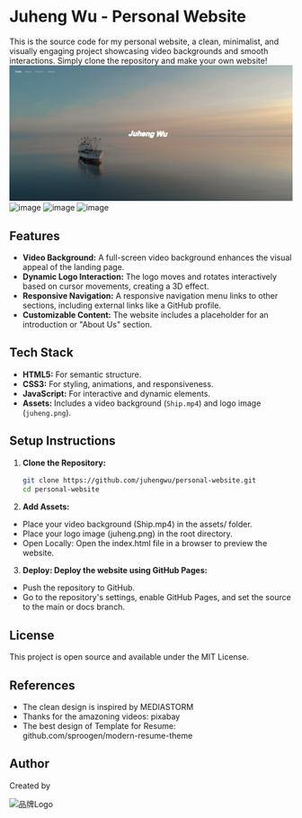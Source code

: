 # Juheng Wu - Personal Website

This is the source code for my personal website, a clean, minimalist, and visually engaging project showcasing video backgrounds and smooth interactions. Simply clone the repository and make your own website!
![Screenshot](screenshot.png)
![image](https://github.com/user-attachments/assets/3888cae9-22d5-4445-ba60-2dc127c8014c)
![image](https://github.com/user-attachments/assets/f76ef414-c6f8-4db2-80cb-bc407ba3788a)
![image](https://github.com/user-attachments/assets/fcbebcf8-6ee5-4d73-9c3b-9d6296e4f4f0)
## Features

- **Video Background:** A full-screen video background enhances the visual appeal of the landing page.
- **Dynamic Logo Interaction:** The logo moves and rotates interactively based on cursor movements, creating a 3D effect.
- **Responsive Navigation:** A responsive navigation menu links to other sections, including external links like a GitHub profile.
- **Customizable Content:** The website includes a placeholder for an introduction or "About Us" section.

## Tech Stack

- **HTML5:** For semantic structure.
- **CSS3:** For styling, animations, and responsiveness.
- **JavaScript:** For interactive and dynamic elements.
- **Assets:** Includes a video background (`Ship.mp4`) and logo image (`juheng.png`).

## Setup Instructions

1. **Clone the Repository:**
   ```bash
   git clone https://github.com/juhengwu/personal-website.git
   cd personal-website
2. **Add Assets:**

- Place your video background (Ship.mp4) in the assets/ folder.
- Place your logo image (juheng.png) in the root directory.
- Open Locally: Open the index.html file in a browser to preview the website.

3. **Deploy: Deploy the website using GitHub Pages:**

- Push the repository to GitHub.
- Go to the repository's settings, enable GitHub Pages, and set the source to the main or docs branch.

## License
This project is open source and available under the MIT License.

## References
- The clean design is inspired by MEDIASTORM
- Thanks for the amazoning videos: pixabay
- The best design of Template for Resume: github.com/sproogen/modern-resume-theme

## Author
Created by 

<img src="juheng.png" alt="品牌Logo" width="100">
